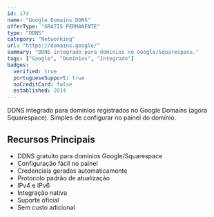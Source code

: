 ```yaml
---
id: 174
name: "Google Domains DDNS"
offerType: "GRÁTIS PERMANENTE"
type: "DDNS"
category: "Networking"
url: "https://domains.google/"
summary: "DDNS integrado para domínios no Google/Squarespace."
tags: ["Google", "Domínios", "Integrado"]
badges:
  verified: true
  portugueseSupport: true
  noCreditCard: false
  established: 2014
---
```


DDNS integrado para domínios registrados no Google Domains (agora Squarespace). Simples de configurar no painel do domínio.

## Recursos Principais

- DDNS gratuito para domínios Google/Squarespace
- Configuração fácil no painel
- Credenciais geradas automaticamente
- Protocolo padrão de atualização
- IPv4 e IPv6
- Integração nativa
- Suporte oficial
- Sem custo adicional
